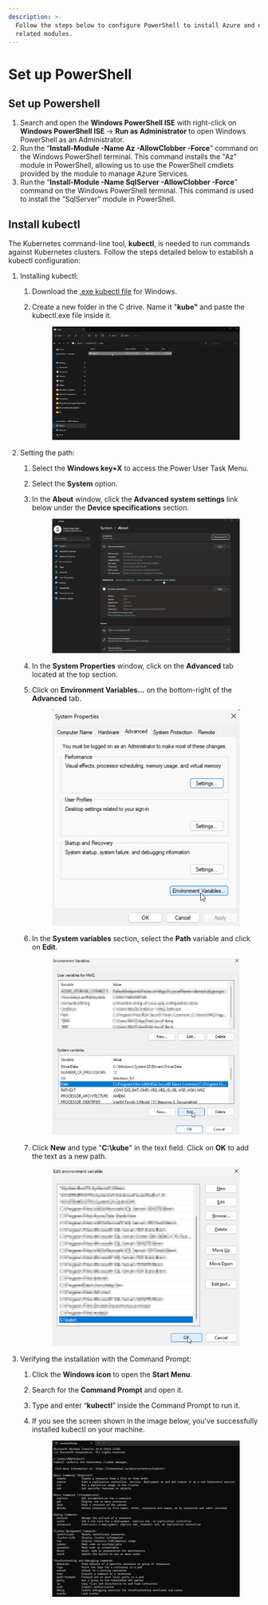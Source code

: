 ```yaml
---
description: >-
  Follow the steps below to configure PowerShell to install Azure and other
  related modules.
---
```


# Set up PowerShell

## Set up Powershell

1. Search and open the **Windows PowerShell ISE** with right-click on **Windows PowerShell ISE** -> **Run as Administrator** to open Windows PowerShell as an Administrator.
2. Run the “**Install-Module -Name Az -AllowClobber -Force**” command on the Windows PowerShell terminal. This command installs the "Az" module in PowerShell, allowing us to use the PowerShell cmdlets provided by the module to manage Azure Services.&#x20;
3. Run the “**Install-Module -Name SqlServer -AllowClobber -Force**” command on the Windows PowerShell terminal. This command is used to install the “SqlServer” module in PowerShell.

## Install kubectl

The Kubernetes command-line tool, **kubectl**, is needed to run commands against Kubernetes clusters. Follow the steps detailed below to establish a kubectl configuration:&#x20;

1. Installing kubectl:
   1. Download the [.exe kubectl file](https://dl.k8s.io/v1.32.3/bin/windows/amd64/kubectl.exe) for Windows.
   2.  Create a new folder in the C drive. Name it "**kube"** and paste the kubectl.exe file inside it.&#x20;

       <figure><img src="../../../.gitbook/assets/3.1 (1).png" alt=""><figcaption></figcaption></figure>
2. Setting the path:
   1. Select the **Windows key+X** to access the Power User Task Menu.
   2. Select the **System** option.&#x20;
   3.  In the **About** window, click the **Advanced system settings** link below under the **Device specifications** section.&#x20;

       <figure><img src="../../../.gitbook/assets/3.2 (1).png" alt=""><figcaption></figcaption></figure>
   4. In the **System Properties** window, click on the **Advanced** tab located at the top section.
   5.  Click on **Environment Variables...** on the bottom-right of the **Advanced** tab.&#x20;

       <figure><img src="../../../.gitbook/assets/3.3 (1).png" alt=""><figcaption></figcaption></figure>
   6.  In the **System variables** section, select the **Path** variable and click on **Edit**.&#x20;

       <figure><img src="../../../.gitbook/assets/3.4 (1).png" alt=""><figcaption></figcaption></figure>
   7.  Click **New** and type "**C:\kube**" in the text field. Click on **OK** to add the text as a new path.

       <figure><img src="../../../.gitbook/assets/3.5 (1).png" alt=""><figcaption></figcaption></figure>
3. Verifying the installation with the Command Prompt:
   1. Click the **Windows icon** to open the **Start Menu**.
   2. Search for the **Command Prompt** and open it.
   3. Type and enter “**kubectl**” inside the Command Prompt to run it.&#x20;
   4.  If you see the screen shown in the image below, you've successfully installed kubectl on your machine.

       <figure><img src="../../../.gitbook/assets/3.6 (1).png" alt=""><figcaption></figcaption></figure>
